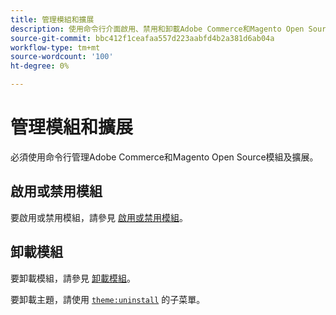 ```yaml
---
title: 管理模組和擴展
description: 使用命令行介面啟用、禁用和卸載Adobe Commerce和Magento Open Source模組和擴展。
source-git-commit: bbc412f1ceafaa557d223aabfd4b2a381d6ab04a
workflow-type: tm+mt
source-wordcount: '100'
ht-degree: 0%

---
```



# 管理模組和擴展

必須使用命令行管理Adobe Commerce和Magento Open Source模組及擴展。

## 啟用或禁用模組

要啟用或禁用模組，請參見 [啟用或禁用模組](https://devdocs.magento.com/guides/v2.4/install-gde/install/cli/install-cli-subcommands-enable.html)。

## 卸載模組

要卸載模組，請參見 [卸載模組](https://devdocs.magento.com/guides/v2.4/install-gde/install/cli/install-cli-uninstall-mods.html)。

要卸載主題，請使用 [`theme:uninstall`](https://devdocs.magento.com/guides/v2.4/install-gde/install/cli/install-cli-theme-uninstall.html) 的子菜單。

